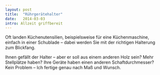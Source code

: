 ```yaml
---
layout: post
title:  "Rührgerätehalter"
date:   2014-03-03
intro: Allzeit griffbereit
---
```


Oft landen Küchenutensilien, beispielsweise für eine Küchenmaschine, 
einfach in einer Schublade – dabei werden Sie mit der richtigen Halterung zum Blickfang. 

Ihnen gefällt der Halter – aber er soll aus einem anderen Holz sein? Mehr Stellplätze haben? 
Ihre Geräte haben einen anderen Schaftdurchmesser? Kein Problem – Ich fertige genau nach Maß und Wunsch.  
